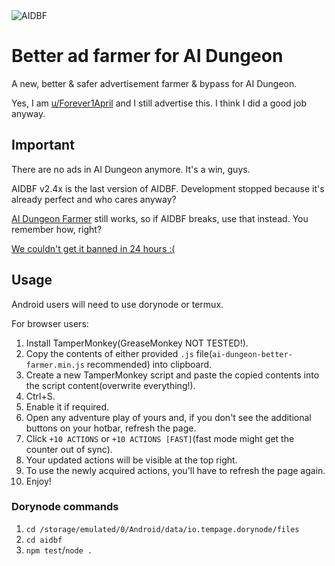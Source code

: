 <img src="https://komarev.com/ghpvc/?username=AIDBF&label=Actual telemetry&color=0099ff&style=flat" alt="AIDBF" />

# Better ad farmer for AI Dungeon
A new, better & safer advertisement farmer & bypass for AI Dungeon.

Yes, I am [u/Forever1April](https://www.reddit.com/user/Forever1April) and I still advertise this. I think I did a good job anyway.

## Important
There are no ads in AI Dungeon anymore. It's a win, guys.

AIDBF v2.4x is the last version of AIDBF. Development stopped because it's already perfect and who cares anyway?

[AI Dungeon Farmer](https://github.com/Alluseri/ai-dungeon-farmer) still works, so if AIDBF breaks, use that instead. You remember how, right?

[We couldn't get it banned in 24 hours :(](https://www.reddit.com/r/AIDungeon/comments/ygjppv/can_we_get_this_acc_banned_in_under_24_hours/)

## Usage
Android users will need to use dorynode or termux.

For browser users:
1. Install TamperMonkey(GreaseMonkey NOT TESTED!).
2. Copy the contents of either provided `.js` file(`ai-dungeon-better-farmer.min.js` recommended) into clipboard.
3. Create a new TamperMonkey script and paste the copied contents into the script content(overwrite everything!).
4. Ctrl+S.
5. Enable it if required.
6. Open any adventure play of yours and, if you don't see the additional buttons on your hotbar, refresh the page.
7. Click `+10 ACTIONS` or `+10 ACTIONS [FAST]`(fast mode might get the counter out of sync).
8. Your updated actions will be visible at the top right.
9. To use the newly acquired actions, you'll have to refresh the page again.
10. Enjoy!

### Dorynode commands
1. `cd /storage/emulated/0/Android/data/io.tempage.dorynode/files`
2. `cd aidbf`
3. `npm test`/`node .`

